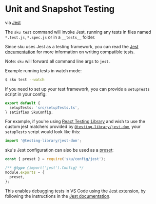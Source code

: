 # Unit and Snapshot Testing

via [Jest](https://facebook.github.io/jest/)

The `sku test` command will invoke Jest, running any tests in files named `*.test.js`, `*.spec.js` or in a `__tests__` folder.

Since sku uses Jest as a testing framework, you can read the [Jest documentation](https://facebook.github.io/jest/) for more information on writing compatible tests.

Note: `sku` will forward all command line args to `jest`.

Example running tests in watch mode:

```sh
$ sku test --watch
```

If you need to set up your test framework, you can provide a `setupTests` script in your config:

```ts
export default {
  setupTests: 'src/setupTests.ts',
} satisfies SkuConfig;
```

For example, if you're using [React Testing Library](https://testing-library.com/docs/react-testing-library/intro/) and wish to use the custom jest matchers provided by [`@testing-library/jest-dom`](https://github.com/testing-library/jest-dom), your `setupTests` script would look like this:

```ts
import '@testing-library/jest-dom';
```

sku's Jest configuration can also be used as a [preset](https://jestjs.io/docs/configuration#preset-string):

```js
const { preset } = require('sku/config/jest');

/** @type {import('jest').Config} */
module.exports = {
  preset,
};
```

This enables debugging tests in VS Code using the [Jest extension](https://marketplace.visualstudio.com/items?itemName=Orta.vscode-jest), by following the instructions in the [Jest documentation](https://jestjs.io/docs/en/troubleshooting#debugging-in-vs-code).
